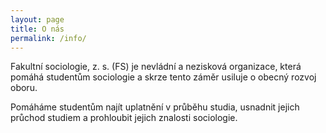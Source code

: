 ```yaml
---
layout: page
title: O nás
permalink: /info/
---
```


Fakultní sociologie, z. s. (FS) je nevládní a nezisková organizace, která pomáhá studentům sociologie a skrze tento záměr usiluje o obecný rozvoj oboru. 

Pomáháme studentům najít uplatnění v průběhu studia, usnadnit jejich průchod studiem a prohloubit jejich znalosti sociologie.

